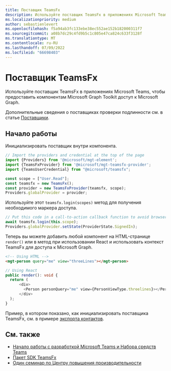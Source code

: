 ```yaml
---
title: Поставщик TeamsFx
description: Используйте поставщик TeamsFx в приложениях Microsoft Teams, чтобы предоставить компонентам Microsoft Graph Toolkit доступ к Microsoft Graph.
ms.localizationpriority: medium
author: sebastienlevert
ms.openlocfilehash: f5a94ab3fc133ebe38ec552ae152b182000311f7
ms.sourcegitcommit: a08b7dc29c4fd9b5c1c805e47ca824c633f3128f
ms.translationtype: MT
ms.contentlocale: ru-RU
ms.lasthandoff: 07/09/2022
ms.locfileid: "66698403"
---
```

# <a name="teamsfx-provider"></a>Поставщик TeamsFx

Используйте поставщик TeamsFx в приложениях Microsoft Teams, чтобы предоставить компонентам Microsoft Graph Toolkit доступ к Microsoft Graph.

Дополнительные сведения о поставщиках проверки подлинности см. в статье [Поставщики](./providers.md).

## <a name="get-started"></a>Начало работы

Инициализировать поставщик внутри компонента.

```ts
// Import the providers and credential at the top of the page
import {Providers} from '@microsoft/mgt-element';
import {TeamsFxProvider} from '@microsoft/mgt-teamsfx-provider';
import {TeamsUserCredential} from "@microsoft/teamsfx";

const scope = ["User.Read"];
const teamsfx = new TeamsFx();
const provider = new TeamsFxProvider(teamsfx, scope);
Providers.globalProvider = provider;
```

Используйте этот `teamsfx.login(scopes)` метод для получения необходимого маркера доступа.

```ts
// Put this code in a call-to-action callback function to avoid browser blocking automatically showing up pop-ups. 
await teamsfx.login(this.scope);
Providers.globalProvider.setState(ProviderState.SignedIn);
```

Теперь вы можете добавить любой компонент на HTML-странице `render()` или в метод при использовании React и использовать контекст TeamsFx для доступа к Microsoft Graph.

```html
<!-- Using HTML -->
<mgt-person query="me" view="threeLines"></mgt-person>
```

```ts
// Using React
public render(): void {
  return (
      <div>
        <Person personQuery="me" view={PersonViewType.threelines}></Person>
      </div>
  );
}
```

Пример, в котором показано, как инициализировать поставщика TeamsFx, см. в примере [экспорта контактов](https://github.com/OfficeDev/TeamsFx-Samples/tree/dev/hello-world-tab-with-backend).


## <a name="see-also"></a>См. также
* [Начало работы с разработкой Microsoft Teams и Набора средств Teams](https://aka.ms/teamsfx-docs)
* [Пакет SDK TeamsFx](/microsoftteams/platform/toolkit/teamsfx-sdk)
* [Один семинар по Центру повышения производительности](https://github.com/OfficeDev/OneProductivityHub-TeamsFx)

